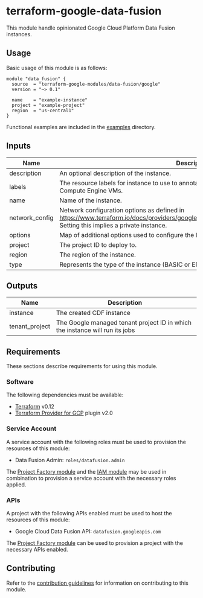 # terraform-google-data-fusion

This module handle opinionated Google Cloud Platform Data Fusion instances.

## Usage

Basic usage of this module is as follows:

```hcl
module "data_fusion" {
  source  = "terraform-google-modules/data-fusion/google"
  version = "~> 0.1"

  name    = "example-instance"
  project = "example-project"
  region  = "us-central1"
}
```

Functional examples are included in the
[examples](./examples/) directory.

<!-- BEGINNING OF PRE-COMMIT-TERRAFORM DOCS HOOK -->
## Inputs

| Name | Description | Type | Default | Required |
|------|-------------|:----:|:-----:|:-----:|
| description | An optional description of the instance. | string | `"null"` | no |
| labels | The resource labels for instance to use to annotate any related underlying resources, such as Compute Engine VMs. | map(string) | `<map>` | no |
| name | Name of the instance. | string | n/a | yes |
| network\_config | Network configuration options as defined in https://www.terraform.io/docs/providers/google/r/data_fusion_instance.html#network_config. Setting this implies a private instance. | object | `"null"` | no |
| options | Map of additional options used to configure the behavior of Data Fusion instance. | map(string) | `<map>` | no |
| project | The project ID to deploy to. | string | n/a | yes |
| region | The region of the instance. | string | n/a | yes |
| type | Represents the type of the instance (BASIC or ENTERPRISE) | string | `"ENTERPRISE"` | no |

## Outputs

| Name | Description |
|------|-------------|
| instance | The created CDF instance |
| tenant\_project | The Google managed tenant project ID in which the instance will run its jobs |

<!-- END OF PRE-COMMIT-TERRAFORM DOCS HOOK -->

## Requirements

These sections describe requirements for using this module.

### Software

The following dependencies must be available:

- [Terraform][terraform] v0.12
- [Terraform Provider for GCP][terraform-provider-gcp] plugin v2.0

### Service Account

A service account with the following roles must be used to provision
the resources of this module:

- Data Fusion Admin: `roles/datafusion.admin`

The [Project Factory module][project-factory-module] and the
[IAM module][iam-module] may be used in combination to provision a
service account with the necessary roles applied.

### APIs

A project with the following APIs enabled must be used to host the
resources of this module:

- Google Cloud Data Fusion API: `datafusion.googleapis.com`

The [Project Factory module][project-factory-module] can be used to
provision a project with the necessary APIs enabled.

## Contributing

Refer to the [contribution guidelines](./CONTRIBUTING.md) for
information on contributing to this module.

[iam-module]: https://registry.terraform.io/modules/terraform-google-modules/iam/google
[project-factory-module]: https://registry.terraform.io/modules/terraform-google-modules/project-factory/google
[terraform-provider-gcp]: https://www.terraform.io/docs/providers/google/index.html
[terraform]: https://www.terraform.io/downloads.html
